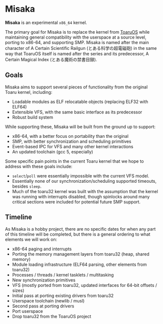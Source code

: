 # Misaka

**Misaka** is an experimental `x86_64` kernel.

The primary goal for Misaka is to replace the kernel from [ToaruOS](https://github.com/klange/toaruos) while maintaining general compatibility with the userspace at a source level, porting to x86-64, and supporting SMP. Misaka is named after the main character of A Certain Scientific Railgun (とある科学の超電磁砲) in the same way that ToaruOS itself is named after the series and its predecessor, A Certain Magical Index (とある魔術の禁書目録).

## Goals

Misaka aims to support several pieces of functionality from the original Toaru kernel, including:

- Loadable modules as ELF relocatable objects (replacing ELF32 with ELF64)
- Extensible VFS, with the same basic interface as its predecessor
- Robust build system

While supporting these, Misaka will be built from the ground up to support:

- x86-64, with a better focus on portability than the original
- SMP, with better synchronization and scheduling primitives
- Event-based IPC for VFS and many other kernel interactions
- An updated toolchain (gcc 5, especially)

Some specific pain points in the current Toaru kernel that we hope to address with these goals include:

- `select`/`poll` were essentially impossible with the current VFS model.
- Essentially none of our synchronization/scheduling supported timeouts, besides `sleep`.
- Much of the toaru32 kernel was built with the assumption that the kernel was running with interrupts disabled, though spinlocks around many critical sections were included for potential future SMP support.

## Timeline

As Misaka is a hobby project, there are no specific dates for when any part of this timeline will be completed, but there is a general ordering to what elements we will work on:

- x86-64 paging and interrupts
- Porting the memory management layers from toaru32 (heap, shared memory)
- Module loading infrastructure (ELF64 parsing, other elements from toaru32)
- Processes / threads / kernel tasklets / multitasking
- New synchronization primitives
- VFS (mostly ported from toaru32, updated interfaces for 64-bit offsets / sizes)
- Initial pass at porting existing drivers from toaru32
- Userspace toolchain (newlib / musl)
- Second pass at porting drivers
- Port userspace
- Drop toaru32 from the ToaruOS project
